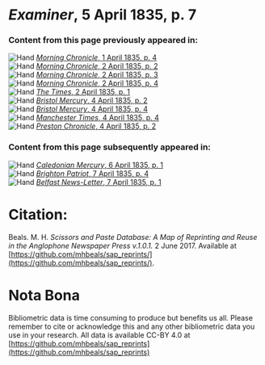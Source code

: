 # *Examiner*, 5 April 1835, p. 7  
  
### Content from this page previously appeared in:  
![Hand](http://scissorsandpaste.net/wp-content/uploads/2017/06/smallhandpointer.png) [*Morning Chronicle*, 1 April 1835, p. 4](https://mhbeals.github.io/sap_html/Morning-Chronicle/Morning-Chronicle-1-April-1835-p-4)  
![Hand](http://scissorsandpaste.net/wp-content/uploads/2017/06/smallhandpointer.png) [*Morning Chronicle*, 2 April 1835, p. 2](https://mhbeals.github.io/sap_html/Morning-Chronicle/Morning-Chronicle-2-April-1835-p-2)  
![Hand](http://scissorsandpaste.net/wp-content/uploads/2017/06/smallhandpointer.png) [*Morning Chronicle*, 2 April 1835, p. 3](https://mhbeals.github.io/sap_html/Morning-Chronicle/Morning-Chronicle-2-April-1835-p-3)  
![Hand](http://scissorsandpaste.net/wp-content/uploads/2017/06/smallhandpointer.png) [*Morning Chronicle*, 2 April 1835, p. 4](https://mhbeals.github.io/sap_html/Morning-Chronicle/Morning-Chronicle-2-April-1835-p-4)  
![Hand](http://scissorsandpaste.net/wp-content/uploads/2017/06/smallhandpointer.png) [*The Times*, 2 April 1835, p. 1](https://mhbeals.github.io/sap_html/The-Times/The-Times-2-April-1835-p-1)  
![Hand](http://scissorsandpaste.net/wp-content/uploads/2017/06/smallhandpointer.png) [*Bristol Mercury*, 4 April 1835, p. 2](https://mhbeals.github.io/sap_html/Bristol-Mercury/Bristol-Mercury-4-April-1835-p-2)  
![Hand](http://scissorsandpaste.net/wp-content/uploads/2017/06/smallhandpointer.png) [*Bristol Mercury*, 4 April 1835, p. 4](https://mhbeals.github.io/sap_html/Bristol-Mercury/Bristol-Mercury-4-April-1835-p-4)  
![Hand](http://scissorsandpaste.net/wp-content/uploads/2017/06/smallhandpointer.png) [*Manchester Times*, 4 April 1835, p. 4](https://mhbeals.github.io/sap_html/Manchester-Times/Manchester-Times-4-April-1835-p-4)  
![Hand](http://scissorsandpaste.net/wp-content/uploads/2017/06/smallhandpointer.png) [*Preston Chronicle*, 4 April 1835, p. 2](https://mhbeals.github.io/sap_html/Preston-Chronicle/Preston-Chronicle-4-April-1835-p-2)  
  
### Content from this page subsequently appeared in:  
![Hand](http://scissorsandpaste.net/wp-content/uploads/2017/06/smallhandpointer.png) [*Caledonian Mercury*, 6 April 1835, p. 1](https://mhbeals.github.io/sap_html/Caledonian-Mercury/Caledonian-Mercury-6-April-1835-p-1)  
![Hand](http://scissorsandpaste.net/wp-content/uploads/2017/06/smallhandpointer.png) [*Brighton Patriot*, 7 April 1835, p. 4](https://mhbeals.github.io/sap_html/Brighton-Patriot/Brighton-Patriot-7-April-1835-p-4)  
![Hand](http://scissorsandpaste.net/wp-content/uploads/2017/06/smallhandpointer.png) [*Belfast News-Letter*, 7 April 1835, p. 1](https://mhbeals.github.io/sap_html/Belfast-News-Letter/Belfast-News-Letter-7-April-1835-p-1)  


# Citation: 

Beals. M. H. *Scissors and Paste Database: A Map of Reprinting and Reuse in the Anglophone Newspaper Press v.1.0.1.* 2 June 2017. Available at [https://github.com/mhbeals/sap_reprints/](https://github.com/mhbeals/sap_reprints/). 

# Nota Bona

Bibliometric data is time consuming to produce but benefits us all. Please remember to cite or acknowledge this and any other bibliometric data you use in your research. All data is available CC-BY 4.0 at [https://github.com/mhbeals/sap_reprints](https://github.com/mhbeals/sap_reprints)